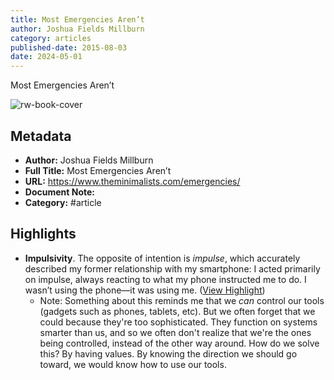 ```yaml
---
title: Most Emergencies Aren’t
author: Joshua Fields Millburn
category: articles
published-date: 2015-08-03
date: 2024-05-01
---
```

Most Emergencies Aren’t

![rw-book-cover](https://www.theminimalists.com/wp-content/uploads/2019/09/jonas-elia-ToO6p_6Zoyc-unsplash-2.jpg)

## Metadata
- **Author:** Joshua Fields Millburn
- **Full Title:** Most Emergencies Aren’t
- **URL:** https://www.theminimalists.com/emergencies/
- **Document Note:** 
- **Category:** #article

## Highlights
- **Impulsivity**. The opposite of intention is *impulse*, which accurately described my former relationship with my smartphone: I acted primarily on impulse, always reacting to what my phone instructed me to do. I wasn’t using the phone—it was using me. ([View Highlight](https://read.readwise.io/read/01h2f2w4fcz2hrnxxmm7h7d04q))
    - Note: Something about this reminds me that we *can* control our tools (gadgets such as phones, tablets, etc). But we often forget that we could because they're too sophisticated. They function on systems smarter than us, and so we often don't realize that we're the ones being controlled, instead of the other way around. How do we solve this? By having values. By knowing the direction we should go toward, we would know how to use our tools.
